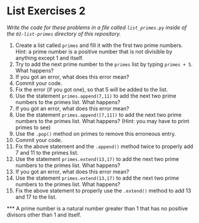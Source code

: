 List Exercises 2
=====================
*Write the code for these problems in a file called `list_primes.py` inside of the `01-list-primes` directory of this repository.*

1. Create a list called `primes` and fill it with the first two prime numbers. Hint: a prime number is a positive number that is not divisible by anything except 1 and itself.
2. Try to add the next prime number to the `primes` list by typing `primes + 5`.  What happens? 
3. If you got an error, what does this error mean?
4. Commit your code.
4. Fix the error (if you got one), so that 5 will be added to the list.
5. Use the statement `primes.append(7,11)` to add the next two prime numbers to the primes list. What happens?
6. If you got an error, what does this error mean?
7. Use the statement `primes.append([7,11])` to add the next two prime numbers to the primes list. What happens? (Hint: you may have to print primes to see)
8. Use the `.pop()` method on primes to remove this erroneous entry.
9. Commit your code.
9. Fix the above statement and the `.append()` method twice to properly add 7 and 11 to the primes list.
10. Use the statement `primes.extend(13,17)` to add the next two prime numbers to the primes list. What happens? 
11. If you got an error, what does this error mean?
12. Use the statement `primes.extend(13,17)` to add the next two prime numbers to the primes list. What happens? 
13. Fix the above statement to properly use the `.extend()` method to add 13 and 17 to the list.

*** A prime number is a natural number greater than 1 that has no positive divisors other than 1 and itself.
